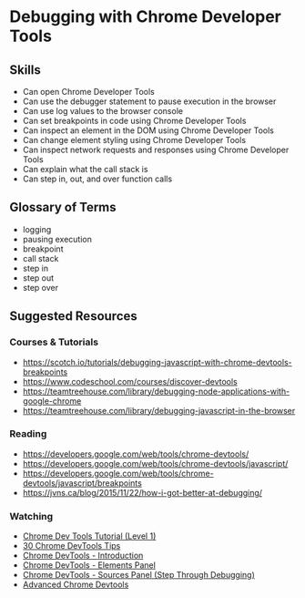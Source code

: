 # Debugging with Chrome Developer Tools

## Skills

- Can open Chrome Developer Tools
- Can use the debugger statement to pause execution in the browser
- Can use log values to the browser console
- Can set breakpoints in code using Chrome Developer Tools
- Can inspect an element in the DOM using Chrome Developer Tools
- Can change element styling using Chrome Developer Tools
- Can inspect network requests and responses using Chrome Developer Tools
- Can explain what the call stack is
- Can step in, out, and over function calls

## Glossary of Terms

- logging
- pausing execution
- breakpoint
- call stack
- step in
- step out
- step over

## Suggested Resources

### Courses & Tutorials
- https://scotch.io/tutorials/debugging-javascript-with-chrome-devtools-breakpoints
- https://www.codeschool.com/courses/discover-devtools
- https://teamtreehouse.com/library/debugging-node-applications-with-google-chrome
- https://teamtreehouse.com/library/debugging-javascript-in-the-browser

### Reading
- https://developers.google.com/web/tools/chrome-devtools/
- https://developers.google.com/web/tools/chrome-devtools/javascript/
- https://developers.google.com/web/tools/chrome-devtools/javascript/breakpoints
- https://jvns.ca/blog/2015/11/22/how-i-got-better-at-debugging/

### Watching
- [Chrome Dev Tools Tutorial (Level 1)](https://www.youtube.com/watch?v=0GfQ2-jKhLM)
- [30 Chrome DevTools Tips](https://www.youtube.com/watch?v=UURZFzk92bU)
- [Chrome DevTools - Introduction](https://www.youtube.com/watch?v=9xA80triUT0)
- [Chrome DevTools - Elements Panel](https://www.youtube.com/watch?v=DO54CzdVrBQ)
- [Chrome DevTools - Sources Panel (Step Through Debugging)](https://www.youtube.com/watch?v=_sbRx8GlXQ8)
- [Advanced Chrome Devtools](https://www.youtube.com/watch?v=0eSAsi3GPh4)
